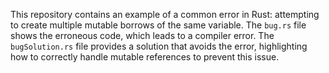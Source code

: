 This repository contains an example of a common error in Rust: attempting to create multiple mutable borrows of the same variable. The `bug.rs` file shows the erroneous code, which leads to a compiler error.  The `bugSolution.rs` file provides a solution that avoids the error, highlighting how to correctly handle mutable references to prevent this issue.